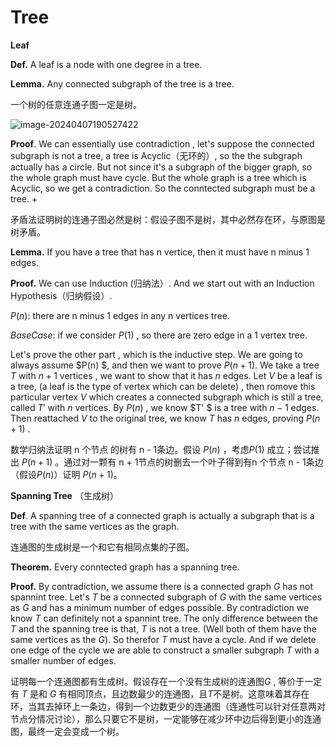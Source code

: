 # Tree

**Leaf**

**Def.**  A leaf is a node with one degree in a tree.

**Lemma.** Any connected subgraph of the tree is a tree.

一个树的任意连通子图一定是树。

![image-20240407190527422](C:\Users\TsingPig\AppData\Roaming\Typora\typora-user-images\image-20240407190527422.png)

**Proof**. We can essentially use contradiction , let's suppose the connected subgraph is not a tree,  a tree is Acyclic（无环的）, so the the subgraph actually has a circle. But not since it's a subgraph of the bigger graph, so the whole graph must have cycle. But the whole graph is a tree which is Acyclic, so we get a contradiction. So the conntected subgraph must be a tree. +

矛盾法证明树的连通子图必然是树：假设子图不是树，其中必然存在环，与原图是树矛盾。



**Lemma.** If you have a tree that has n vertice, then it must have n minus 1 edges.

**Proof.** We can use Induction (归纳法）. And we start out with an Induction Hypothesis（归纳假设）.

$P(n) :$ there are n minus 1 edges in any n vertices tree. 

$BaseCase:$ if we consider $P(1)$ , so there are zero edge in a 1 vertex tree. 

Let's prove the other part , which is the inductive step. We are going to always assume $P(n) $, and then we want to prove $P(n + 1)$. We take a tree $T$ with $n + 1$ vertices , we want to show that it has $n$ edges.  Let $V$ be a leaf is a tree, (a leaf is the type of vertex which can be delete) , then romove this particular vertex $V$ which creates a connected subgraph which is still a tree, called $T'$ with $n$ vertices. By $P(n)$ , we know $T' $ is a tree with $n - 1$ edges. Then reattached $V$ to the original tree, we know $T$ has $n$ edges, proving $P(n + 1)$ .

数学归纳法证明 n 个节点 的树有 n - 1条边。假设 $P(n)$ ，考虑$P(1)$ 成立；尝试推出 $P(n + 1)$ 。通过对一颗有 n + 1节点的树删去一个叶子得到有n 个节点 n - 1条边（假设$P(n)$）证明 $P(n +  1)$。



**Spanning Tree** （生成树）

**Def**. A spanning tree of a connected graph is actually a subgraph that is a tree with the same vertices as the graph.

连通图的生成树是一个和它有相同点集的子图。

**Theorem.** Every conntected graph has a spanning tree.

**Proof.** By contradiction,  we assume there is a connected graph $G$ has not spannint tree.  Let's $T$ be a connected subgraph of $G$ with the same vertices as $G$ and has a minimum number of edges possible. By contradiction we know $T$ can definitely not a spannint tree. The only difference between the $T$ and the spanning tree is that, $T$ is not a tree. (Well both of them have the same vertices as the $G$). So therefor $T$ must have a cycle. And if we delete one edge of the cycle we are able to construct a smaller subgraph $T$ with a smaller number of edges.

证明每一个连通图都有生成树。假设存在一个没有生成树的连通图$G$ ,  等价于一定有 $T$ 是和 $G$ 有相同顶点，且边数最少的连通图，且$T$不是树。这意味着其存在环，当其去掉环上一条边，得到一个边数更少的连通图（连通性可以针对任意两对节点分情况讨论），那么只要它不是树，一定能够在减少环中边后得到更小的连通图，最终一定会变成一个树。